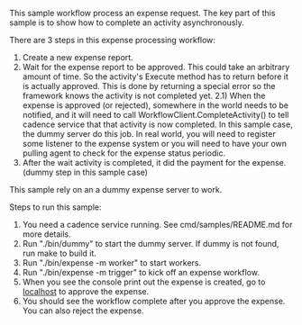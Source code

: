 This sample workflow process an expense request. The key part of this sample is to show how to complete an activity asynchronously.

There are 3 steps in this expense processing workflow:
1) Create a new expense report.
2) Wait for the expense report to be approved. This could take an arbitrary amount of time. So the activity's Execute method has to return before it is actually approved. This is done by returning a special error so the framework knows the activity is not completed yet. 
    2.1) When the expense is approved (or rejected), somewhere in the world needs to be notified, and it will need to call WorkflowClient.CompleteActivity() to tell cadence service that that activity is now completed. In this sample case, the dummy server do this job. In real world, you will need to register some listener to the expense system or you will need to have your own pulling agent to check for the expense status periodic. 
3) After the wait activity is completed, it did the payment for the expense. (dummy step in this sample case)

This sample rely on an a dummy expense server to work.

Steps to run this sample:
1) You need a cadence service running. See cmd/samples/README.md for more details.
2) Run "./bin/dummy" to start the dummy server. If dummy is not found, run make to build it.
3) Run "./bin/expense -m worker" to start workers.
4) Run "./bin/expense -m trigger" to kick off an expense workflow.
5) When you see the console print out the expense is created, go to [localhost](http://localhost:8080/list) to approve the expense.
6) You should see the workflow complete after you approve the expense. You can also reject the expense.
